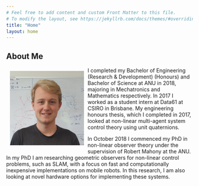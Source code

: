 ```yaml
---
# Feel free to add content and custom Front Matter to this file.
# To modify the layout, see https://jekyllrb.com/docs/themes/#overriding-theme-defaults
title: "Home"
layout: home
---
```


## About Me

<!-- ![image](assets/mugshot.jpg =50px){: style="float: left"} -->

<img align='left' style="padding:10px;" src="assets/mugshot.jpg" alt="Profile Picture" width="200"/>

I completed my Bachelor of Engineering (Research & Development) (Honours) and Bachelor of Science at ANU in 2018, majoring in Mechatronics and Mathematics respectively.
In 2017 I worked as a student intern at Data61 at CSIRO in Brisbane.
My engineering honours thesis, which I completed in 2017, looked at non-linear multi-agent system control theory using unit quaternions.

In October 2018 I commenced my PhD in non-linear observer theory under the supervision of Robert Mahony at the ANU.
In my PhD I am researching geometric observers for non-linear control problems, such as SLAM, with a focus on fast and computationally inexpensive implementations on mobile robots.
In this research, I am also looking at novel hardware options for implementing these systems.